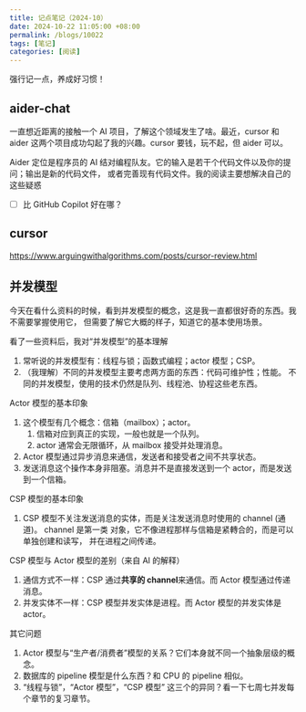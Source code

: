 ```yaml
---
title: 记点笔记（2024-10）
date: 2024-10-22 11:05:00 +08:00
permalink: /blogs/10022
tags: [笔记]
categories: [阅读]
---
```


强行记一点，养成好习惯！

## aider-chat

一直想近距离的接触一个 AI 项目，了解这个领域发生了啥。最近，cursor 和 aider
这两个项目成功勾起了我的兴趣。cursor 要钱，玩不起，但 aider 可以。

Aider 定位是程序员的 AI 结对编程队友。它的输入是若干个代码文件以及你的提问；输出是新的代码文件，
或者完善现有代码文件。我的阅读主要想解决自己的这些疑惑

- [ ] 比 GitHub Copilot 好在哪？

## cursor

https://www.arguingwithalgorithms.com/posts/cursor-review.html

## 并发模型

今天在看什么资料的时候，看到并发模型的概念，这是我一直都很好奇的东西。我不需要掌握使用它，
但需要了解它大概的样子，知道它的基本使用场景。

看了一些资料后，我对“并发模型”的基本理解
1. 常听说的并发模型有：线程与锁；函数式编程；actor 模型；CSP。
2. （我理解）不同的并发模型主要考虑两方面的东西：代码可维护性；性能。
   不同的并发模型，使用的技术仍然是队列、线程池、协程这些老东西。

Actor 模型的基本印象
1. 这个模型有几个概念：信箱（mailbox）；actor。
   1. 信箱对应到真正的实现，一般也就是一个队列。
   2. actor 通常会无限循环，从 mailbox 接受并处理消息。
2. Actor 模型通过异步消息来通信，发送者和接受者之间不共享状态。
2. 发送消息这个操作本身非阻塞。消息并不是直接发送到一个 actor，而是发送到一个信箱。

CSP 模型的基本印象
1. CSP 模型不关注发送消息的实体，而是关注发送消息时使用的 channel (通道)。
   channel 是第一类 对象，它不像进程那样与信箱是紧轉合的，而是可以单独创建和读写，
   并在进程之间传递。

CSP 模型与 Actor 模型的差别（来自 AI 的解释）
1. 通信方式不一样：CSP 通过**共享的 channel**来通信。而 Actor 模型通过传递消息。
2. 并发实体不一样：CSP 模型并发实体是进程。而 Actor 模型的并发实体是 actor。

其它问题
1. Actor 模型与“生产者/消费者”模型的关系？它们本身就不同一个抽象层级的概念。
2. 数据库的 pipeline 模型是什么东西？和 CPU 的 pipeline 相似。
3. “线程与锁”，“Actor 模型”，“CSP 模型” 这三个的异同？看一下七周七并发每个章节的复习章节。

